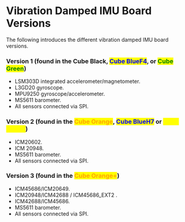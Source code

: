 # Vibration Damped IMU Board Versions

The following introduces the different vibration damped IMU board versions.&#x20;

### Version 1 (found in the Cube Black, <mark style="color:blue;">Cube BlueF4</mark>, or <mark style="color:green;">Cube Green</mark>)

* LSM303D integrated accelerometer/magnetometer.
* L3GD20 gyroscope.
* MPU9250 gyroscope/accelerometer.
* MS5611 barometer.
* All sensors connected via SPI.

### Version 2 (found in the <mark style="color:orange;">Cube Orange</mark>, <mark style="color:blue;">Cube BlueH7</mark> or <mark style="color:yellow;">Cube Yellow</mark>)

* ICM20602.
* ICM 20948.
* MS5611 barometer.
* All sensors connected via SPI.

### Version 3 (found in the <mark style="color:orange;">Cube Orange+</mark>)

* ICM45686/ICM20649.
* ICM20948/ICM42688 / ICM45686\_EXT2 .
* ICM42688/ICM45686.
* MS5611 barometer.
* All sensors connected via SPI.
